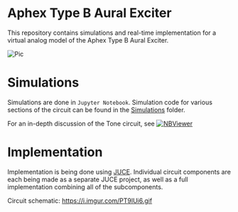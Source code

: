 # Aphex Type B Aural Exciter

This repository contains simulations and real-time implementation for a
virtual analog model of the Aphex Type B Aural Exciter.

![Pic](https://cdn.shopify.com/s/files/1/2604/0858/products/Aphex_Aural_Exciter_Type_B_1024x1024@2x.jpg?v=1525925116)

# Simulations

Simulations are done in `Jupyter Notebook`. Simulation code for various
sections of the circuit can be found in the 
[Simulations]([./Simulations](https://github.com/jatinchowdhury18/Aphex_Exciter/tree/master/Simulations)) folder.

For an in-depth discussion of the Tone circuit, see [![NBViewer](https://github.com/jupyter/design/blob/master/logos/Badges/nbviewer_badge.svg)](https://nbviewer.jupyter.org/github/jatinchowdhury18/Aphex_Exciter/blob/master/Simulations/Filter.ipynb)

# Implementation
Implementation is being done using [JUCE](https://github.com/WeAreROLI/JUCE).
Individual circuit components are each being made as a separate JUCE project,
as well as a full implementation combining all of the subcomponents.

Circuit schematic: https://i.imgur.com/PT9lUi6.gif

